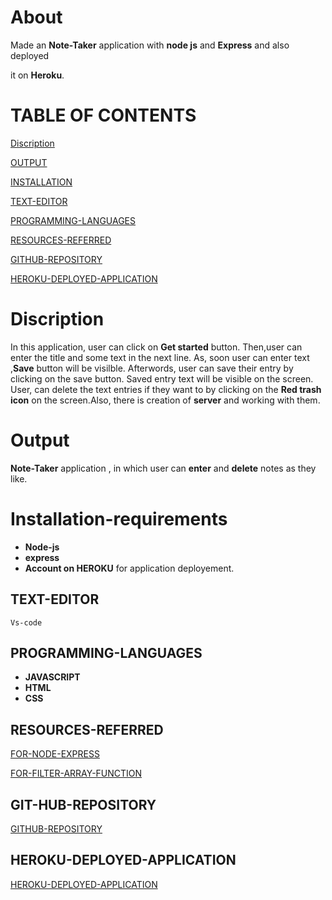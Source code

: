 # About
Made an **Note-Taker** application with 
**node js** and **Express** and also deployed 

it on **Heroku**.



# TABLE OF CONTENTS

[Discription](#Discription)

[OUTPUT](#Output)

[INSTALLATION](#Installation-requirements)

[TEXT-EDITOR](#TEXT-EDITOR)

[PROGRAMMING-LANGUAGES](#PROGRAMMING-LANGUAGES)

[RESOURCES-REFERRED](#RESOURCES-REFERRED)

[GITHUB-REPOSITORY](#GIT-HUB-REPOSITORY)

[HEROKU-DEPLOYED-APPLICATION](#HEROKU-DEPLOYED-APPLICATION)







# Discription

In this application, user can click on **Get started**
button. Then,user can enter the title and some text in the 
next line. As, soon user can enter text ,**Save** button
will be visilble. Afterwords, user can save their entry by
clicking on the save button. Saved entry text will be visible
on the screen. User, can delete the text entries if they want to
by clicking on the **Red trash icon** on the screen.Also, there is
creation of **server** and working with them.


# Output

**Note-Taker** application , in which user can **enter** 
and **delete** notes as they like.

# Installation-requirements

-  **Node-js**
- **express**
- **Account on **HEROKU**** for
    application deployement.

## TEXT-EDITOR

    Vs-code

## PROGRAMMING-LANGUAGES

- **JAVASCRIPT**
- **HTML**
- **CSS**

## RESOURCES-REFERRED

[FOR-NODE-EXPRESS]()

[FOR-FILTER-ARRAY-FUNCTION]()

## GIT-HUB-REPOSITORY
[GITHUB-REPOSITORY]()

## HEROKU-DEPLOYED-APPLICATION
[HEROKU-DEPLOYED-APPLICATION]()
